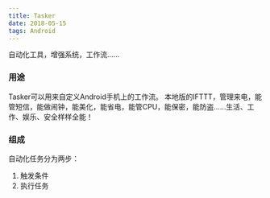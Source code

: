 ```yaml
---
title: Tasker
date: 2018-05-15
tags: Android
---
```


自动化工具，增强系统，工作流......
 <!-- more -->

 ### 用途
 Tasker可以用来自定义Android手机上的工作流。
 本地版的IFTTT，管理来电，能管短信，能做闹钟，能美化，能省电，能管CPU，能保密，能防盗……生活、工作、娱乐、安全样样全能！

 ### 组成
 自动化任务分为两步：
 1. 触发条件
 2. 执行任务
